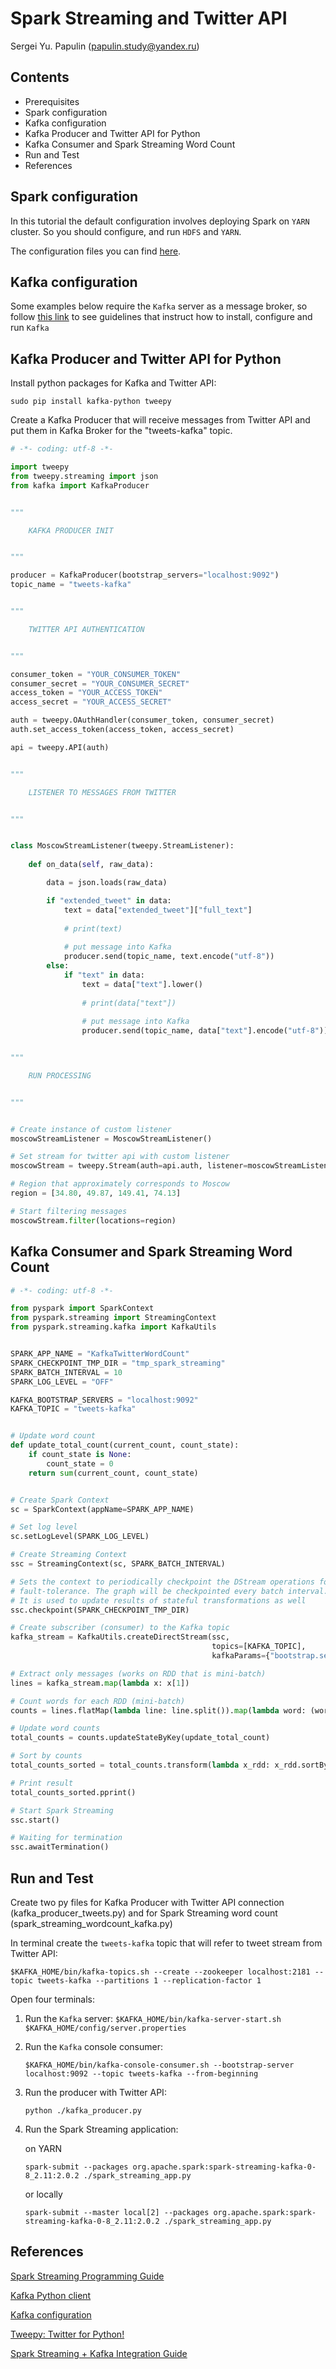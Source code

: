 # Spark Streaming and Twitter API

Sergei Yu. Papulin (papulin.study@yandex.ru)

## Contents

- Prerequisites
- Spark configuration
- Kafka configuration
- Kafka Producer and Twitter API for Python
- Kafka Consumer and Spark Streaming Word Count
- Run and Test
- References

## Spark configuration

In this tutorial the default configuration involves deploying Spark on `YARN` cluster. So you should configure, and run `HDFS` and `YARN`.

The configuration files you can find [here](https://github.com/BigDataProcSystems/Spark/blob/master/docs/spark_basics.md).

## Kafka configuration

Some examples below require the `Kafka` server as a message broker, so follow [this link](https://github.com/BigDataProcSystems/Spark/blob/master/docs/kafka_basics.md) to see guidelines that instruct how to install, configure and run `Kafka`

## Kafka Producer and Twitter API for Python

Install python packages for Kafka and Twitter API:

`sudo pip install kafka-python tweepy`

Create a Kafka Producer that will receive messages from Twitter API and put them in Kafka Broker for the "tweets-kafka" topic.


```python
# -*- coding: utf-8 -*-

import tweepy
from tweepy.streaming import json
from kafka import KafkaProducer


"""

    KAFKA PRODUCER INIT


"""

producer = KafkaProducer(bootstrap_servers="localhost:9092")
topic_name = "tweets-kafka"


"""

    TWITTER API AUTHENTICATION


"""

consumer_token = "YOUR_CONSUMER_TOKEN"
consumer_secret = "YOUR_CONSUMER_SECRET"
access_token = "YOUR_ACCESS_TOKEN"
access_secret = "YOUR_ACCESS_SECRET"

auth = tweepy.OAuthHandler(consumer_token, consumer_secret)
auth.set_access_token(access_token, access_secret)

api = tweepy.API(auth)


"""

    LISTENER TO MESSAGES FROM TWITTER


"""


class MoscowStreamListener(tweepy.StreamListener):
    
    def on_data(self, raw_data):

        data = json.loads(raw_data)

        if "extended_tweet" in data:
            text = data["extended_tweet"]["full_text"]
            
            # print(text)
            
            # put message into Kafka
            producer.send(topic_name, text.encode("utf-8"))
        else:
            if "text" in data:
                text = data["text"].lower()
                
                # print(data["text"])
                
                # put message into Kafka
                producer.send(topic_name, data["text"].encode("utf-8"))


"""

    RUN PROCESSING


"""


# Create instance of custom listener
moscowStreamListener = MoscowStreamListener()

# Set stream for twitter api with custom listener
moscowStream = tweepy.Stream(auth=api.auth, listener=moscowStreamListener)

# Region that approximately corresponds to Moscow
region = [34.80, 49.87, 149.41, 74.13]

# Start filtering messages
moscowStream.filter(locations=region)

```


## Kafka Consumer and Spark Streaming Word Count

```python
# -*- coding: utf-8 -*-

from pyspark import SparkContext
from pyspark.streaming import StreamingContext
from pyspark.streaming.kafka import KafkaUtils


SPARK_APP_NAME = "KafkaTwitterWordCount"
SPARK_CHECKPOINT_TMP_DIR = "tmp_spark_streaming"
SPARK_BATCH_INTERVAL = 10
SPARK_LOG_LEVEL = "OFF"

KAFKA_BOOTSTRAP_SERVERS = "localhost:9092"
KAFKA_TOPIC = "tweets-kafka"


# Update word count
def update_total_count(current_count, count_state):
    if count_state is None:
        count_state = 0
    return sum(current_count, count_state)


# Create Spark Context
sc = SparkContext(appName=SPARK_APP_NAME)

# Set log level
sc.setLogLevel(SPARK_LOG_LEVEL)

# Create Streaming Context
ssc = StreamingContext(sc, SPARK_BATCH_INTERVAL)

# Sets the context to periodically checkpoint the DStream operations for master
# fault-tolerance. The graph will be checkpointed every batch interval.
# It is used to update results of stateful transformations as well
ssc.checkpoint(SPARK_CHECKPOINT_TMP_DIR)

# Create subscriber (consumer) to the Kafka topic
kafka_stream = KafkaUtils.createDirectStream(ssc,
                                             topics=[KAFKA_TOPIC],
                                             kafkaParams={"bootstrap.servers": KAFKA_BOOTSTRAP_SERVERS})

# Extract only messages (works on RDD that is mini-batch)
lines = kafka_stream.map(lambda x: x[1])

# Count words for each RDD (mini-batch)
counts = lines.flatMap(lambda line: line.split()).map(lambda word: (word, 1)).reduceByKey(lambda x1, x2: x1 + x2)

# Update word counts
total_counts = counts.updateStateByKey(update_total_count)

# Sort by counts
total_counts_sorted = total_counts.transform(lambda x_rdd: x_rdd.sortBy(lambda x: -x[1]))

# Print result
total_counts_sorted.pprint()

# Start Spark Streaming
ssc.start()

# Waiting for termination
ssc.awaitTermination()
```

## Run and Test

Create two py files for Kafka Producer with Twitter API connection (kafka_producer_tweets.py) and for Spark Streaming word count (spark_streaming_wordcount_kafka.py)

In terminal create the `tweets-kafka` topic that will refer to tweet stream from Twitter API:

`$KAFKA_HOME/bin/kafka-topics.sh --create --zookeeper localhost:2181 --topic tweets-kafka --partitions 1 --replication-factor 1`

Open four terminals:

1. Run the `Kafka` server:
    `$KAFKA_HOME/bin/kafka-server-start.sh $KAFKA_HOME/config/server.properties`

2. Run the `Kafka` console consumer:

    `$KAFKA_HOME/bin/kafka-console-consumer.sh --bootstrap-server localhost:9092 --topic tweets-kafka --from-beginning`

3. Run the producer with Twitter API:

    `python ./kafka_producer.py`

4. Run the Spark Streaming application:

    on YARN

    `spark-submit --packages org.apache.spark:spark-streaming-kafka-0-8_2.11:2.0.2 ./spark_streaming_app.py`

    or locally

    `spark-submit --master local[2] --packages org.apache.spark:spark-streaming-kafka-0-8_2.11:2.0.2 ./spark_streaming_app.py`


## References

[Spark Streaming Programming Guide](https://spark.apache.org/docs/2.3.0/streaming-programming-guide.html)

[Kafka Python client](https://github.com/dpkp/kafka-python)

[Kafka configuration](https://kafka.apache.org/documentation/#configuration)

[Tweepy: Twitter for Python!](https://github.com/tweepy/tweepy)

[Spark Streaming + Kafka Integration Guide](https://spark.apache.org/docs/2.3.0/streaming-kafka-0-8-integration.html)